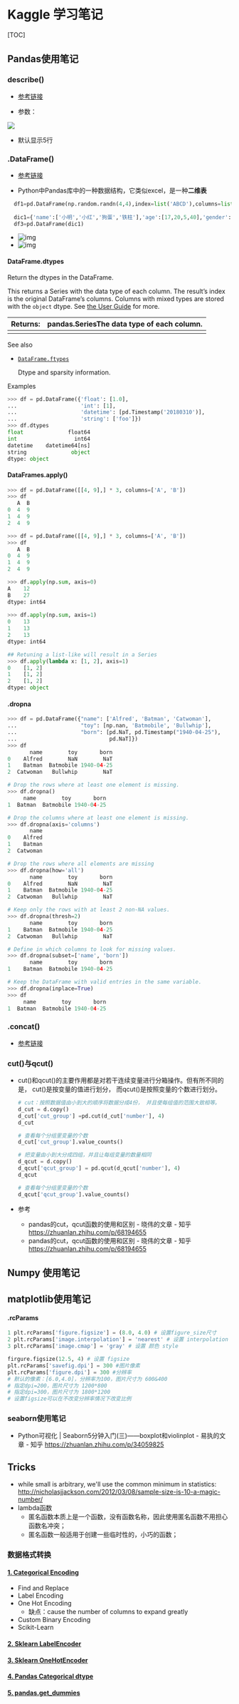 



# Kaggle 学习笔记

[TOC]



## Pandas使用笔记

### describe()

- [参考链接](https://blog.csdn.net/xckkcxxck/article/details/84799220)

- 参数：

![](https://img-blog.csdnimg.cn/20181204213449577.png?x-oss-process=image/watermark,type_ZmFuZ3poZW5naGVpdGk,shadow_10,text_aHR0cHM6Ly9ibG9nLmNzZG4ubmV0L3hja2tjeHhjaw==,size_16,color_FFFFFF,t_70)



- 默认显示5行



### .DataFrame()

- [参考链接](https://www.cnblogs.com/IvyWong/p/9203981.html)

- Python中Pandas库中的一种数据结构，它类似excel，是一种**二维表**

```python
  df1=pd.DataFrame(np.random.randn(4,4),index=list('ABCD'),columns=list('ABCD'))
  
  dic1={'name':['小明','小红','狗蛋','铁柱'],'age':[17,20,5,40],'gender':['男','女','女','男']}
  df3=pd.DataFrame(dic1)
```

  - ![img](https://rivers19-1300325434.cos.ap-beijing.myqcloud.com/2019-09-26-095746.png)
  - ![img](https://rivers19-1300325434.cos.ap-beijing.myqcloud.com/2019-09-26-095732.png)

#### DataFrame.dtypes

Return the dtypes in the DataFrame.

This returns a Series with the data type of each column. The result’s index is the original DataFrame’s columns. Columns with mixed types are stored with the `object` dtype. See [the User Guide](https://pandas.pydata.org/pandas-docs/stable/getting_started/basics.html#basics-dtypes) for more.

| Returns: | pandas.SeriesThe data type of each column. |
| :------- | ------------------------------------------ |
|          |                                            |

See also

- [`DataFrame.ftypes`](https://pandas.pydata.org/pandas-docs/stable/reference/api/pandas.DataFrame.ftypes.html#pandas.DataFrame.ftypes)

  Dtype and sparsity information.

Examples

```python
>>> df = pd.DataFrame({'float': [1.0],
...                    'int': [1],
...                    'datetime': [pd.Timestamp('20180310')],
...                    'string': ['foo']})
>>> df.dtypes
float              float64
int                  int64
datetime    datetime64[ns]
string              object
dtype: object
```

#### DataFrames.apply()

```python
>>> df = pd.DataFrame([[4, 9],] * 3, columns=['A', 'B'])
>>> df
   A  B
0  4  9
1  4  9
2  4  9
```

```python
>>> df = pd.DataFrame([[4, 9],] * 3, columns=['A', 'B'])
>>> df
   A  B
0  4  9
1  4  9
2  4  9

>>> df.apply(np.sum, axis=0)
A    12
B    27
dtype: int64
  
>>> df.apply(np.sum, axis=1)
0    13
1    13
2    13
dtype: int64
```

```python
## Retuning a list-like will result in a Series
>>> df.apply(lambda x: [1, 2], axis=1)
0    [1, 2]
1    [1, 2]
2    [1, 2]
dtype: object
```

#### .dropna

```python
>>> df = pd.DataFrame({"name": ['Alfred', 'Batman', 'Catwoman'],
...                    "toy": [np.nan, 'Batmobile', 'Bullwhip'],
...                    "born": [pd.NaT, pd.Timestamp("1940-04-25"),
...                             pd.NaT]})
>>> df
       name        toy       born
0    Alfred        NaN        NaT
1    Batman  Batmobile 1940-04-25
2  Catwoman   Bullwhip        NaT

# Drop the rows where at least one element is missing.
>>> df.dropna()
     name        toy       born
1  Batman  Batmobile 1940-04-25

# Drop the columns where at least one element is missing.
>>> df.dropna(axis='columns')
       name
0    Alfred
1    Batman
2  Catwoman

# Drop the rows where all elements are missing
>>> df.dropna(how='all')
       name        toy       born
0    Alfred        NaN        NaT
1    Batman  Batmobile 1940-04-25
2  Catwoman   Bullwhip        NaT

# Keep only the rows with at least 2 non-NA values.
>>> df.dropna(thresh=2)
       name        toy       born
1    Batman  Batmobile 1940-04-25
2  Catwoman   Bullwhip        NaT

# Define in which columns to look for missing values.
>>> df.dropna(subset=['name', 'born'])
       name        toy       born
1    Batman  Batmobile 1940-04-25

# Keep the DataFrame with valid entries in the same variable.
>>> df.dropna(inplace=True)
>>> df
     name        toy       born
1  Batman  Batmobile 1940-04-25
```

### .concat()

- [参考链接](https://www.jianshu.com/p/ab419cf9a4e5)





### cut()与qcut()

- cut()和qcut()的主要作用都是对若干连续变量进行分箱操作。但有所不同的是， cut()是按变量的值进行划分， 而qcut()是按照变量的个数进行划分。

    ```python
    # cut：按照数据值由小到大的顺序将数据分成4份， 并且使每组值的范围大致相等。
    d_cut = d.copy()
    d_cut['cut_group'] =pd.cut(d_cut['number'], 4)
    d_cut
    
    # 查看每个分组里变量的个数
    d_cut['cut_group'].value_counts()
    ```

    ```python
    # 把变量由小到大分成四组，并且让每组变量的数量相同
    d_qcut = d.copy()
    d_qcut['qcut_group'] = pd.qcut(d_qcut['number'], 4)
    d_qcut
    
    # 查看每个分组里变量的个数
    d_qcut['qcut_group'].value_counts()
    ```

- 参考
    - pandas的cut，qcut函数的使用和区别 - 晓伟的文章 - 知乎 https://zhuanlan.zhihu.com/p/68194655
    - pandas的cut，qcut函数的使用和区别 - 晓伟的文章 - 知乎 https://zhuanlan.zhihu.com/p/68194655

## Numpy 使用笔记



## matplotlib使用笔记

#### .rcParams

```python
1 plt.rcParams['figure.figsize'] = (8.0, 4.0) # 设置figure_size尺寸
2 plt.rcParams['image.interpolation'] = 'nearest' # 设置 interpolation style
3 plt.rcParams['image.cmap'] = 'gray' # 设置 颜色 style
```

```python
firgure.figsize(12.5, 4) # 设置 figsize
plt.rcParams['savefig.dpi'] = 300 #图片像素
plt.rcParams['figure.dpi'] = 300 #分辨率
# 默认的像素：[6.0,4.0]，分辨率为100，图片尺寸为 600&400
# 指定dpi=200，图片尺寸为 1200*800
# 指定dpi=300，图片尺寸为 1800*1200
# 设置figsize可以在不改变分辨率情况下改变比例
```





### seaborn使用笔记

- Python可视化 | Seaborn5分钟入门(三)——boxplot和violinplot - 易执的文章 - 知乎 https://zhuanlan.zhihu.com/p/34059825



## Tricks

- while small is arbitrary, we'll use the common minimum in statistics: http://nicholasjjackson.com/2012/03/08/sample-size-is-10-a-magic-number/
- lambda函数
    - 匿名函数本质上是一个函数，没有函数名称，因此使用匿名函数不用担心函数名冲突；
    - 匿名函数一般适用于创建一些临时性的，小巧的函数；



### 数据格式转换

#### [1. Categorical Encoding](http://pbpython.com/categorical-encoding.html)

- Find and Replace
- Label Encoding
- One Hot Encoding
    - 缺点：cause the number of columns to expand greatly
- Custom Binary Encoding
- Scikit-Learn

#### [2. Sklearn LabelEncoder](http://scikit-learn.org/stable/modules/generated/sklearn.preprocessing.LabelEncoder.html)

#### [3. Sklearn OneHotEncoder](http://scikit-learn.org/stable/modules/generated/sklearn.preprocessing.OneHotEncoder.html)

#### [4. Pandas Categorical dtype](https://pandas.pydata.org/pandas-docs/stable/categorical.html)

#### [5. pandas.get_dummies](https://pandas.pydata.org/pandas-docs/stable/generated/pandas.get_dummies.html)

